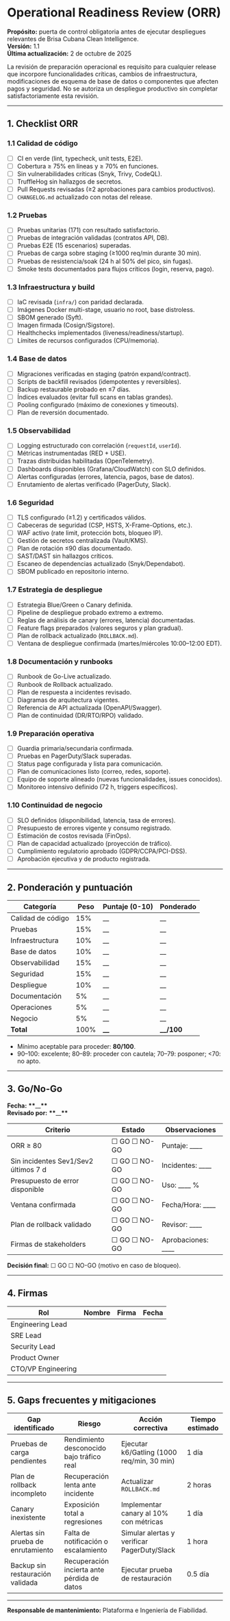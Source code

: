 # Operational Readiness Review (ORR)

**Propósito:** puerta de control obligatoria antes de ejecutar despliegues relevantes de Brisa Cubana Clean Intelligence.  
**Versión:** 1.1  
**Última actualización:** 2 de octubre de 2025

La revisión de preparación operacional es requisito para cualquier release que incorpore funcionalidades críticas, cambios de infraestructura, modificaciones de esquema de base de datos o componentes que afecten pagos y seguridad. No se autoriza un despliegue productivo sin completar satisfactoriamente esta revisión.

---

## 1. Checklist ORR

### 1.1 Calidad de código

- [ ] CI en verde (lint, typecheck, unit tests, E2E).
- [ ] Cobertura ≥ 75% en líneas y ≥ 70% en funciones.
- [ ] Sin vulnerabilidades críticas (Snyk, Trivy, CodeQL).
- [ ] TruffleHog sin hallazgos de secretos.
- [ ] Pull Requests revisadas (≥2 aprobaciones para cambios productivos).
- [ ] `CHANGELOG.md` actualizado con notas del release.

### 1.2 Pruebas

- [ ] Pruebas unitarias (171) con resultado satisfactorio.
- [ ] Pruebas de integración validadas (contratos API, DB).
- [ ] Pruebas E2E (15 escenarios) superadas.
- [ ] Pruebas de carga sobre staging (≥1000 req/min durante 30 min).
- [ ] Pruebas de resistencia/soak (24 h al 50% del pico, sin fugas).
- [ ] Smoke tests documentados para flujos críticos (login, reserva, pago).

### 1.3 Infraestructura y build

- [ ] IaC revisada (`infra/`) con paridad declarada.
- [ ] Imágenes Docker multi-stage, usuario no root, base distroless.
- [ ] SBOM generado (Syft).
- [ ] Imagen firmada (Cosign/Sigstore).
- [ ] Healthchecks implementados (liveness/readiness/startup).
- [ ] Límites de recursos configurados (CPU/memoria).

### 1.4 Base de datos

- [ ] Migraciones verificadas en staging (patrón expand/contract).
- [ ] Scripts de backfill revisados (idempotentes y reversibles).
- [ ] Backup restaurable probado en ≤7 días.
- [ ] Índices evaluados (evitar full scans en tablas grandes).
- [ ] Pooling configurado (máximo de conexiones y timeouts).
- [ ] Plan de reversión documentado.

### 1.5 Observabilidad

- [ ] Logging estructurado con correlación (`requestId`, `userId`).
- [ ] Métricas instrumentadas (RED + USE).
- [ ] Trazas distribuidas habilitadas (OpenTelemetry).
- [ ] Dashboards disponibles (Grafana/CloudWatch) con SLO definidos.
- [ ] Alertas configuradas (errores, latencia, pagos, base de datos).
- [ ] Enrutamiento de alertas verificado (PagerDuty, Slack).

### 1.6 Seguridad

- [ ] TLS configurado (≥1.2) y certificados válidos.
- [ ] Cabeceras de seguridad (CSP, HSTS, X-Frame-Options, etc.).
- [ ] WAF activo (rate limit, protección bots, bloqueo IP).
- [ ] Gestión de secretos centralizada (Vault/KMS).
- [ ] Plan de rotación ≤90 días documentado.
- [ ] SAST/DAST sin hallazgos críticos.
- [ ] Escaneo de dependencias actualizado (Snyk/Dependabot).
- [ ] SBOM publicado en repositorio interno.

### 1.7 Estrategia de despliegue

- [ ] Estrategia Blue/Green o Canary definida.
- [ ] Pipeline de despliegue probado extremo a extremo.
- [ ] Reglas de análisis de canary (errores, latencia) documentadas.
- [ ] Feature flags preparados (valores seguros y plan gradual).
- [ ] Plan de rollback actualizado (`ROLLBACK.md`).
- [ ] Ventana de despliegue confirmada (martes/miércoles 10:00–12:00 EDT).

### 1.8 Documentación y runbooks

- [ ] Runbook de Go-Live actualizado.
- [ ] Runbook de Rollback actualizado.
- [ ] Plan de respuesta a incidentes revisado.
- [ ] Diagramas de arquitectura vigentes.
- [ ] Referencia de API actualizada (OpenAPI/Swagger).
- [ ] Plan de continuidad (DR/RTO/RPO) validado.

### 1.9 Preparación operativa

- [ ] Guardia primaria/secundaria confirmada.
- [ ] Pruebas en PagerDuty/Slack superadas.
- [ ] Status page configurada y lista para comunicación.
- [ ] Plan de comunicaciones listo (correo, redes, soporte).
- [ ] Equipo de soporte alineado (nuevas funcionalidades, issues conocidos).
- [ ] Monitoreo intensivo definido (72 h, triggers específicos).

### 1.10 Continuidad de negocio

- [ ] SLO definidos (disponibilidad, latencia, tasa de errores).
- [ ] Presupuesto de errores vigente y consumo registrado.
- [ ] Estimación de costos revisada (FinOps).
- [ ] Plan de capacidad actualizado (proyección de tráfico).
- [ ] Cumplimiento regulatorio aprobado (GDPR/CCPA/PCI-DSS).
- [ ] Aprobación ejecutiva y de producto registrada.

---

## 2. Ponderación y puntuación

| Categoría         | Peso | Puntaje (0-10) | Ponderado    |
| ----------------- | ---- | -------------- | ------------ |
| Calidad de código | 15%  | \_\_           | \_\_         |
| Pruebas           | 15%  | \_\_           | \_\_         |
| Infraestructura   | 10%  | \_\_           | \_\_         |
| Base de datos     | 10%  | \_\_           | \_\_         |
| Observabilidad    | 15%  | \_\_           | \_\_         |
| Seguridad         | 15%  | \_\_           | \_\_         |
| Despliegue        | 10%  | \_\_           | \_\_         |
| Documentación     | 5%   | \_\_           | \_\_         |
| Operaciones       | 5%   | \_\_           | \_\_         |
| Negocio           | 5%   | \_\_           | \_\_         |
| **Total**         | 100% | **\_\_**       | **\_\_/100** |

- Mínimo aceptable para proceder: **80/100**.
- 90–100: excelente; 80–89: proceder con cautela; 70–79: posponer; <70: no apto.

---

## 3. Go/No-Go

**Fecha:** **\*\***\_\_**\*\***  
**Revisado por:** **\*\***\_\_**\*\***

| Criterio                             | Estado       | Observaciones          |
| ------------------------------------ | ------------ | ---------------------- |
| ORR ≥ 80                             | ☐ GO ☐ NO-GO | Puntaje: \_\_\_\_      |
| Sin incidentes Sev1/Sev2 últimos 7 d | ☐ GO ☐ NO-GO | Incidentes: \_\_\_\_   |
| Presupuesto de error disponible      | ☐ GO ☐ NO-GO | Uso: \_\_\_\_ %        |
| Ventana confirmada                   | ☐ GO ☐ NO-GO | Fecha/Hora: \_\_\_\_   |
| Plan de rollback validado            | ☐ GO ☐ NO-GO | Revisor: \_\_\_\_      |
| Firmas de stakeholders               | ☐ GO ☐ NO-GO | Aprobaciones: \_\_\_\_ |

**Decisión final:** ☐ GO ☐ NO-GO (motivo en caso de bloqueo).

---

## 4. Firmas

| Rol                | Nombre | Firma | Fecha |
| ------------------ | ------ | ----- | ----- |
| Engineering Lead   |        |       |       |
| SRE Lead           |        |       |       |
| Security Lead      |        |       |       |
| Product Owner      |        |       |       |
| CTO/VP Engineering |        |       |       |

---

## 5. Gaps frecuentes y mitigaciones

| Gap identificado                   | Riesgo                                      | Acción correctiva                           | Tiempo estimado |
| ---------------------------------- | ------------------------------------------- | ------------------------------------------- | --------------- |
| Pruebas de carga pendientes        | Rendimiento desconocido bajo tráfico real   | Ejecutar k6/Gatling (1000 req/min, 30 min)  | 1 día           |
| Plan de rollback incompleto        | Recuperación lenta ante incidente           | Actualizar `ROLLBACK.md`                    | 2 horas         |
| Canary inexistente                 | Exposición total a regresiones              | Implementar canary al 10% con métricas      | 1 día           |
| Alertas sin prueba de enrutamiento | Falta de notificación o escalamiento        | Simular alertas y verificar PagerDuty/Slack | 1 hora          |
| Backup sin restauración validada   | Recuperación incierta ante pérdida de datos | Ejecutar prueba de restauración             | 0.5 día         |

---

**Responsable de mantenimiento:** Plataforma e Ingeniería de Fiabilidad.
